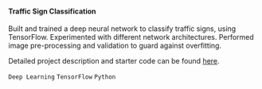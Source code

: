 #### Traffic Sign Classification ####

Built and trained a deep neural network to classify traffic signs, using TensorFlow. Experimented with different network architectures. Performed image pre-processing and validation to guard against overfitting.

Detailed project description and starter code can be found [here](https://github.com/udacity/CarND-Traffic-Sign-Classifier-Project).

`Deep Learning` `TensorFlow` `Python`
